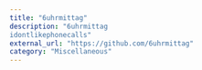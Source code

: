 ```yaml
---
title: "6uhrmittag"
description: "6uhrmittag
idontlikephonecalls"
external_url: "https://github.com/6uhrmittag"
category: "Miscellaneous"
---
```

